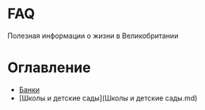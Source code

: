 # FAQ
Полезная информации о жизни в Великобритании

# Оглавление

- [Банки](Банки.md)
- [Школы и детские сады](Школы и детские сады.md)
